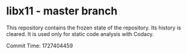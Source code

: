 # libx11 - master branch

This repository contains the frozen state of the repository.
Its history is cleared. It is used only for static code
analysis with Codacy.

Commit Time: 1727404459